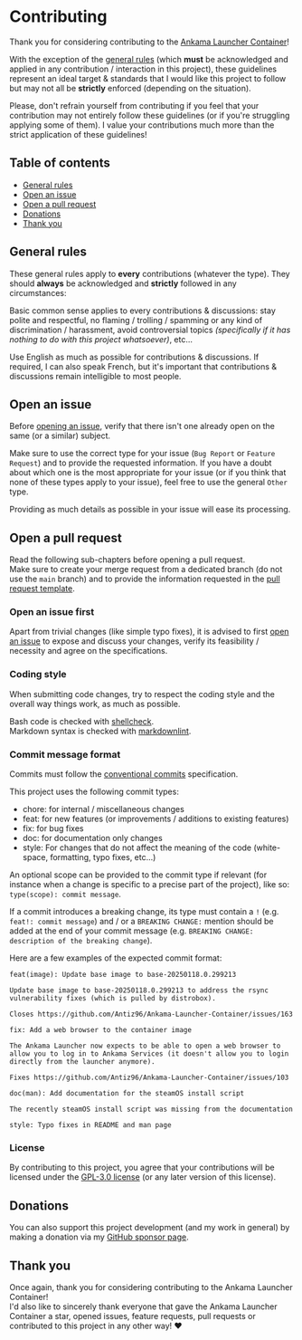 # Contributing

Thank you for considering contributing to the [Ankama Launcher Container](https://github.com/Antiz96/Ankama-Launcher-Container)!

With the exception of the [general rules](#general-rules) (which **must** be acknowledged and applied in any contribution / interaction in this project), these guidelines represent an ideal target & standards that I would like this project to follow but may not all be **strictly** enforced (depending on the situation).

Please, don't refrain yourself from contributing if you feel that your contribution may not entirely follow these guidelines (or if you're struggling applying some of them). I value your contributions much more than the strict application of these guidelines!

## Table of contents

- [General rules](#general-rules)
- [Open an issue](#open-an-issue)
- [Open a pull request](#open-a-pull-request)
- [Donations](#donations)
- [Thank you](#thank-you)

## General rules

These general rules apply to **every** contributions (whatever the type). They should **always** be acknowledged and **strictly** followed in any circumstances:

Basic common sense applies to every contributions & discussions: stay polite and respectful, no flaming / trolling / spamming or any kind of discrimination / harassment, avoid controversial topics *(specifically if it has nothing to do with this project whatsoever)*, etc...

Use English as much as possible for contributions & discussions. If required, I can also speak French, but it's important that contributions & discussions remain intelligible to most people.

## Open an issue

Before [opening an issue](https://github.com/Antiz96/Ankama-Launcher-Container/issues/new/choose), verify that there isn't one already open on the same (or a similar) subject.

Make sure to use the correct type for your issue (`Bug Report` or `Feature Request`) and to provide the requested information. If you have a doubt about which one is the most appropriate for your issue (or if you think that none of these types apply to your issue), feel free to use the general `Other` type.

Providing as much details as possible in your issue will ease its processing.

## Open a pull request

Read the following sub-chapters before opening a pull request.  
Make sure to create your merge request from a dedicated branch (do not use the `main` branch) and to provide the information requested in the [pull request template](https://github.com/Antiz96/antiz/blob/main/.github/PULL_REQUEST_TEMPLATE.md).

### Open an issue first

Apart from trivial changes (like simple typo fixes), it is advised to first [open an issue](#open-an-issue) to expose and discuss your changes, verify its feasibility / necessity and agree on the specifications.

### Coding style

When submitting code changes, try to respect the coding style and the overall way things work, as much as possible.

Bash code is checked with [shellcheck](https://www.shellcheck.net/).  
Markdown syntax is checked with [markdownlint](https://github.com/markdownlint/markdownlint).

### Commit message format

Commits must follow the [conventional commits](https://www.conventionalcommits.org/en/v1.0.0/) specification.

This project uses the following commit types:

- chore: for internal / miscellaneous changes
- feat: for new features (or improvements / additions to existing features)
- fix: for bug fixes
- doc: for documentation only changes
- style: For changes that do not affect the meaning of the code (white-space, formatting, typo fixes, etc...)

An optional scope can be provided to the commit type if relevant (for instance when a change is specific to a precise part of the project), like so: `type(scope): commit message`.

If a commit introduces a breaking change, its type must contain a `!` (e.g. `feat!: commit message`) and / or a `BREAKING CHANGE:` mention should be added at the end of your commit message (e.g. `BREAKING CHANGE: description of the breaking change`).

Here are a few examples of the expected commit format:

```text
feat(image): Update base image to base-20250118.0.299213

Update base image to base-20250118.0.299213 to address the rsync vulnerability fixes (which is pulled by distrobox).

Closes https://github.com/Antiz96/Ankama-Launcher-Container/issues/163
```

```text
fix: Add a web browser to the container image

The Ankama Launcher now expects to be able to open a web browser to allow you to log in to Ankama Services (it doesn't allow you to login directly from the launcher anymore).

Fixes https://github.com/Antiz96/Ankama-Launcher-Container/issues/103
```

```text
doc(man): Add documentation for the steamOS install script

The recently steamOS install script was missing from the documentation
```

```text
style: Typo fixes in README and man page
```

### License

By contributing to this project, you agree that your contributions will be licensed under the [GPL-3.0 license](https://github.com/Antiz96/Ankama-Launcher-Container/blob/main/LICENSE) (or any later version of this license).

## Donations

You can also support this project development (and my work in general) by making a donation via my [GitHub sponsor page](https://github.com/sponsors/Antiz96).

## Thank you

Once again, thank you for considering contributing to the Ankama Launcher Container!  
I'd also like to sincerely thank everyone that gave the Ankama Launcher Container a star, opened issues, feature requests, pull requests or contributed to this project in any other way! :heart:
